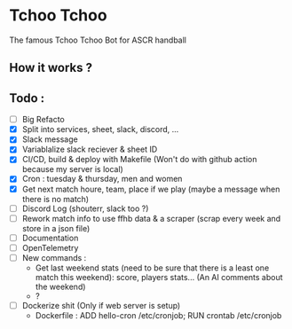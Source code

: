 # Tchoo Tchoo

The famous Tchoo Tchoo Bot for ASCR handball

## How it works ?

## Todo :
- [ ] Big Refacto
- [x] Split into services, sheet, slack, discord, ...
- [x] Slack message
- [x] Variablalize slack reciever & sheet ID
- [x] CI/CD, build & deploy with Makefile (Won't do with github action because my server is local)
- [x] Cron : tuesday & thursday, men and women
- [x] Get next match houre, team, place if we play (maybe a message when there is no match)
- [ ] Discord Log (shouterr, slack too ?)
- [ ] Rework match info to use ffhb data & a scraper (scrap every week and store in a json file)
- [ ] Documentation
- [ ] OpenTelemetry
- [ ] New commands :
  - Get last weekend stats (need to be sure that there is a least one match this weekend): score, players stats... (An AI comments about the weekend)
  - ?
- [ ] Dockerize shit (Only if web server is setup)
  - Dockerfile : ADD hello-cron /etc/cronjob; RUN crontab /etc/cronjob
